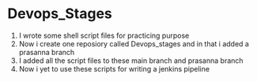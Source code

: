# Devops_Stages


1. I wrote some shell script files for practicing purpose
2. Now i create one reposiory called Devops_stages and in that i added a prasanna branch
3. I added all the script files to these main branch and prasanna branch
4. Now i yet to use these scripts for writing a jenkins pipeline

